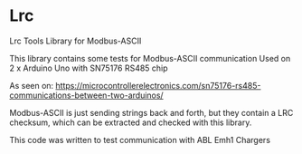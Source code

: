# Lrc
Lrc Tools Library for Modbus-ASCII

This library contains some tests for Modbus-ASCII communication
Used on 2 x Arduino Uno with SN75176 RS485 chip

As seen on:
https://microcontrollerelectronics.com/sn75176-rs485-communications-between-two-arduinos/

Modbus-ASCII is just sending strings back and forth, but they contain a LRC checksum,
which can be extracted and checked with this library.

This code was written to test communication with ABL Emh1 Chargers
